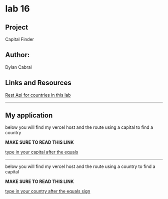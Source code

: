 # lab 16 

## Project

Capital Finder

## Author: 

Dylan Cabral

## Links and Resources 

[Rest Api for countries in this lab](https://restcountries.com/#rest-countries)

---

## My application

below you will find my vercel host and the route using a capital to find a country

**MAKE SURE TO READ THIS LINK**

[type in your capital after the equals](https://capital-finder-delta-nine.vercel.app/api/capital_finder?capital=)

---
below you will find my vercel host and the route using a country to find a capital

**MAKE SURE TO READ THIS LINK**

[type in your country after the equals sign](https://capital-finder-delta-nine.vercel.app/api/capital_finder?country=)
